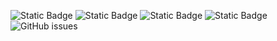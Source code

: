 ![Static Badge](https://img.shields.io/badge/blacklists-61-000000) ![Static Badge](https://img.shields.io/badge/blacklisted-2966130-cc0000) ![Static Badge](https://img.shields.io/badge/whitelisted-2254-00CC00) ![Static Badge](https://img.shields.io/badge/streaming_blacklist-28107-000000) ![GitHub issues](https://img.shields.io/github/issues/fabriziosalmi/blacklists)
